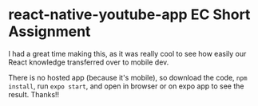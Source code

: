 # react-native-youtube-app EC Short Assignment

I had a great time making this, as it was really cool to see how easily our React knowledge transferred over to mobile dev.

There is no hosted app (because it's mobile), so download the code, `npm install`, run `expo start`, and open in browser or on expo app to see the result. Thanks!!
